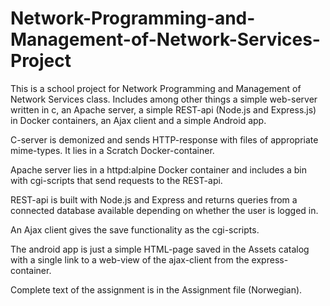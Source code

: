 # Network-Programming-and-Management-of-Network-Services-Project
This is a school project for Network Programming and Management of Network Services class. 
Includes among other things a simple web-server written in c, an Apache server, a simple REST-api (Node.js and Express.js) in Docker containers, an Ajax client and a simple Android app.

C-server is demonized and sends HTTP-response with files of appropriate mime-types. It lies in a Scratch Docker-container.

Apache server lies in a httpd:alpine Docker container and includes a bin with cgi-scripts that send requests to the REST-api.

REST-api is built with Node.js and Express and returns queries from a connected database available depending on whether the user is logged in. 

An Ajax client gives the save functionality as the cgi-scripts.

The android app is just a simple HTML-page saved in the Assets catalog with a single link to a web-view of the ajax-client from the express-container.

Complete text of the assignment is in the Assignment file (Norwegian).
